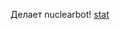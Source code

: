 Делает nuclearbot! 
[stat](https://github-readme-stats.vercel.app/api?username=boss-space&show_icons=true&theme=tokyonight) 
